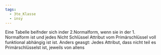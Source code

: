 ```yaml
---
tags:
  - 3te_Klasse
  - insy
---
```

Eine Tabelle beifnder sich inder 2.Normalform, wenn sie in der 1. Normalform ist und jedes Nicht Schlüssel Attribut vom Primärschlüssel voll funktional abhängig ist ist.
Anders geasgt: Jedes Attribut, dass nicht teil es Primärschlüsselst ist, jeweils von allens